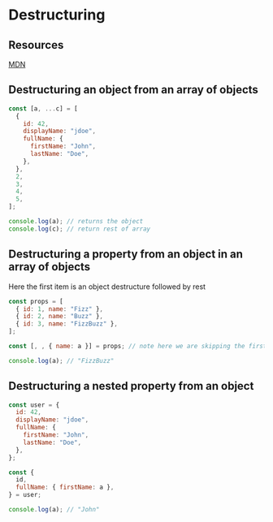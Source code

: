 # Destructuring

## Resources

[MDN](https://developer.mozilla.org/en-US/docs/Web/JavaScript/Reference/Operators/Destructuring_assignment)

## Destructuring an object from an array of objects

```js
const [a, ...c] = [
  {
    id: 42,
    displayName: "jdoe",
    fullName: {
      firstName: "John",
      lastName: "Doe",
    },
  },
  2,
  3,
  4,
  5,
];

console.log(a); // returns the object
console.log(c); // return rest of array
```

## Destructuring a property from an object in an array of objects

Here the first item is an object destructure followed by rest

```js
const props = [
  { id: 1, name: "Fizz" },
  { id: 2, name: "Buzz" },
  { id: 3, name: "FizzBuzz" },
];

const [, , { name: a }] = props; // note here we are skipping the first 2 entries of the array

console.log(a); // "FizzBuzz"
```

## Destructuring a nested property from an object

```js
const user = {
  id: 42,
  displayName: "jdoe",
  fullName: {
    firstName: "John",
    lastName: "Doe",
  },
};

const {
  id,
  fullName: { firstName: a },
} = user;

console.log(a); // "John"
```
